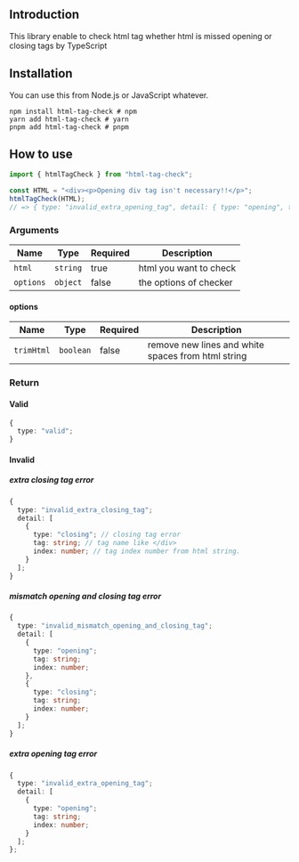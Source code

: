 ## Introduction

This library enable to check html tag whether html is missed opening or closing tags by TypeScript

## Installation

You can use this from Node.js or JavaScript whatever.

```shell
npm install html-tag-check # npm
yarn add html-tag-check # yarn
pnpm add html-tag-check # pnpm
```

## How to use

```ts
import { htmlTagCheck } from "html-tag-check";

const HTML = "<div><p>Opening div tag isn't necessary!!</p>";
htmlTagCheck(HTML);
// => { type: "invalid_extra_opening_tag", detail: { type: "opening", tag: "<div>", index: 0 } }
```

### Arguments

| Name      | Type     | Required | Description            |
| --------- | -------- | -------- | ---------------------- |
| `html`    | `string` | true     | html you want to check |
| `options` | `object` | false    | the options of checker |

#### options

| Name       | Type      | Required | Description                                        |
| ---------- | --------- | -------- | -------------------------------------------------- |
| `trimHtml` | `boolean` | false    | remove new lines and white spaces from html string |

### Return

#### Valid

```ts
{
  type: "valid";
}
```

#### Invalid

##### extra closing tag error

```ts
{
  type: "invalid_extra_closing_tag";
  detail: [
    {
      type: "closing"; // closing tag error
      tag: string; // tag name like </div>
      index: number; // tag index number from html string.
    }
  ];
}
```

##### mismatch opening and closing tag error

```ts
{
  type: "invalid_mismatch_opening_and_closing_tag";
  detail: [
    {
      type: "opening";
      tag: string;
      index: number;
    },
    {
      type: "closing";
      tag: string;
      index: number;
    }
  ];
}
```

##### extra opening tag error

```ts
{
  type: "invalid_extra_opening_tag";
  detail: [
    {
      type: "opening";
      tag: string;
      index: number;
    }
  ];
};
```
